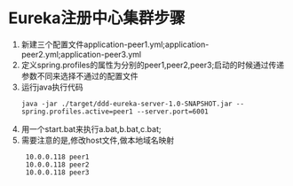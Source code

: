 # Eureka注册中心集群步骤

1. 新建三个配置文件application-peer1.yml;application-peer2.yml;application-peer3.yml
2. 定义spring.profiles的属性为分别的peer1,peer2,peer3;启动的时候通过传递参数不同来选择不通过的配置文件
3. 运行java执行代码
    ```shell
   java -jar ./target/ddd-eureka-server-1.0-SNAPSHOT.jar --spring.profiles.active=peer1 --server.port=6001
   ```
4. 用一个start.bat来执行a.bat,b.bat,c.bat;
5. 需要注意的是,修改host文件,做本地域名映射
   ```shell
    10.0.0.118 peer1
    10.0.0.118 peer2
    10.0.0.118 peer3
   ```
